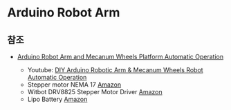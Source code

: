 # Arduino Robot Arm





## 참조

- [Arduino Robot Arm and Mecanum Wheels Platform Automatic Operation](https://howtomechatronics.com/projects/arduino-robot-arm-and-mecanum-wheels-platform-automatic-operation/)

  - Youtube: [DIY Arduino Robotic Arm & Mecanum Wheels Robot Automatic Operation](https://www.youtube.com/watch?v=LBNRGBY5zN8)
  - Stepper motor NEMA 17 [Amazon](https://www.amazon.com/Stepper-Motor-Bipolar-64oz-Printer/dp/B00PNEQI7W/ref=as_li_ss_tl?s=electronics&ie=UTF8&qid=1533380482&sr=1-4&keywords=nema+17&linkCode=sl1&tag=howto045-20&linkId=4d8077d1565e22e3079d6a4a87fd6a1d)
  - Witbot DRV8825 Stepper Motor Driver [Amazon](https://www.amazon.com/Witbot-DRV8825-Stepper-4-Layer-Printer/dp/B01KHLLVVI/ref=as_li_ss_tl?ie=UTF8&qid=1539447588&sr=8-5&keywords=drv8825&linkCode=sl1&tag=howto045-20&linkId=0598bd8f7c8f55350489b21d43b5e83e&language=en_US)
  - Lipo Battery [Amazon](https://www.amazon.com/FLOUREON-2800mAh-Battery-Airplane-Helicopter/dp/B00RXA02QW/ref=as_li_ss_tl?s=toys-and-games&ie=UTF8&qid=1544537859&sr=1-41&keywords=3s+lipo+battery&linkCode=sl1&tag=howto045-20&linkId=dd765a98659d632b917dc86999467d8b&language=en_US)

  

